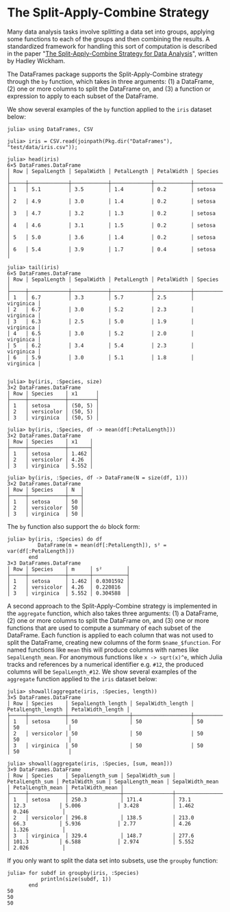 # The Split-Apply-Combine Strategy

Many data analysis tasks involve splitting a data set into groups, applying some functions to each of the groups and then combining the results. A standardized framework for handling this sort of computation is described in the paper "[The Split-Apply-Combine Strategy for Data Analysis](http://www.jstatsoft.org/v40/i01)", written by Hadley Wickham.

The DataFrames package supports the Split-Apply-Combine strategy through the `by` function, which takes in three arguments: (1) a DataFrame, (2) one or more columns to split the DataFrame on, and (3) a function or expression to apply to each subset of the DataFrame.

We show several examples of the `by` function applied to the `iris` dataset below:

```jldoctest sac
julia> using DataFrames, CSV

julia> iris = CSV.read(joinpath(Pkg.dir("DataFrames"), "test/data/iris.csv"));

julia> head(iris)
6×5 DataFrames.DataFrame
│ Row │ SepalLength │ SepalWidth │ PetalLength │ PetalWidth │ Species │
├─────┼─────────────┼────────────┼─────────────┼────────────┼─────────┤
│ 1   │ 5.1         │ 3.5        │ 1.4         │ 0.2        │ setosa  │
│ 2   │ 4.9         │ 3.0        │ 1.4         │ 0.2        │ setosa  │
│ 3   │ 4.7         │ 3.2        │ 1.3         │ 0.2        │ setosa  │
│ 4   │ 4.6         │ 3.1        │ 1.5         │ 0.2        │ setosa  │
│ 5   │ 5.0         │ 3.6        │ 1.4         │ 0.2        │ setosa  │
│ 6   │ 5.4         │ 3.9        │ 1.7         │ 0.4        │ setosa  │

julia> tail(iris)
6×5 DataFrames.DataFrame
│ Row │ SepalLength │ SepalWidth │ PetalLength │ PetalWidth │ Species   │
├─────┼─────────────┼────────────┼─────────────┼────────────┼───────────┤
│ 1   │ 6.7         │ 3.3        │ 5.7         │ 2.5        │ virginica │
│ 2   │ 6.7         │ 3.0        │ 5.2         │ 2.3        │ virginica │
│ 3   │ 6.3         │ 2.5        │ 5.0         │ 1.9        │ virginica │
│ 4   │ 6.5         │ 3.0        │ 5.2         │ 2.0        │ virginica │
│ 5   │ 6.2         │ 3.4        │ 5.4         │ 2.3        │ virginica │
│ 6   │ 5.9         │ 3.0        │ 5.1         │ 1.8        │ virginica │


julia> by(iris, :Species, size)
3×2 DataFrames.DataFrame
│ Row │ Species    │ x1      │
├─────┼────────────┼─────────┤
│ 1   │ setosa     │ (50, 5) │
│ 2   │ versicolor │ (50, 5) │
│ 3   │ virginica  │ (50, 5) │

julia> by(iris, :Species, df -> mean(df[:PetalLength]))
3×2 DataFrames.DataFrame
│ Row │ Species    │ x1    │
├─────┼────────────┼───────┤
│ 1   │ setosa     │ 1.462 │
│ 2   │ versicolor │ 4.26  │
│ 3   │ virginica  │ 5.552 │

julia> by(iris, :Species, df -> DataFrame(N = size(df, 1)))
3×2 DataFrames.DataFrame
│ Row │ Species    │ N  │
├─────┼────────────┼────┤
│ 1   │ setosa     │ 50 │
│ 2   │ versicolor │ 50 │
│ 3   │ virginica  │ 50 │

```

The `by` function also support the `do` block form:

```jldoctest sac
julia> by(iris, :Species) do df
          DataFrame(m = mean(df[:PetalLength]), s² = var(df[:PetalLength]))
       end
3×3 DataFrames.DataFrame
│ Row │ Species    │ m     │ s²        │
├─────┼────────────┼───────┼───────────┤
│ 1   │ setosa     │ 1.462 │ 0.0301592 │
│ 2   │ versicolor │ 4.26  │ 0.220816  │
│ 3   │ virginica  │ 5.552 │ 0.304588  │

```

A second approach to the Split-Apply-Combine strategy is implemented in the `aggregate` function, which also takes three arguments: (1) a DataFrame, (2) one or more columns to split the DataFrame on, and (3) one or more functions that are used to compute a summary of each subset of the DataFrame. Each function is applied to each column that was not used to split the DataFrame, creating new columns of the form `$name_$function`. For named functions like `mean` this will produce columns with names like `SepalLength_mean`. For anonymous functions like `x -> sqrt(x)^e`, which Julia tracks and references by a numerical identifier e.g. `#12`, the produced columns will be `SepalLength_#12`. We show several examples of the `aggregate` function applied to the `iris` dataset below:

```jldoctest sac
julia> showall(aggregate(iris, :Species, length))
3×5 DataFrames.DataFrame
│ Row │ Species    │ SepalLength_length │ SepalWidth_length │ PetalLength_length │ PetalWidth_length │
├─────┼────────────┼────────────────────┼───────────────────┼────────────────────┼───────────────────┤
│ 1   │ setosa     │ 50                 │ 50                │ 50                 │ 50                │
│ 2   │ versicolor │ 50                 │ 50                │ 50                 │ 50                │
│ 3   │ virginica  │ 50                 │ 50                │ 50                 │ 50                │

julia> showall(aggregate(iris, :Species, [sum, mean]))
3×9 DataFrames.DataFrame
│ Row │ Species    │ SepalLength_sum │ SepalWidth_sum │ PetalLength_sum │ PetalWidth_sum │ SepalLength_mean │ SepalWidth_mean │ PetalLength_mean │ PetalWidth_mean │
├─────┼────────────┼─────────────────┼────────────────┼─────────────────┼────────────────┼──────────────────┼─────────────────┼──────────────────┼─────────────────┤
│ 1   │ setosa     │ 250.3           │ 171.4          │ 73.1            │ 12.3           │ 5.006            │ 3.428           │ 1.462            │ 0.246           │
│ 2   │ versicolor │ 296.8           │ 138.5          │ 213.0           │ 66.3           │ 5.936            │ 2.77            │ 4.26             │ 1.326           │
│ 3   │ virginica  │ 329.4           │ 148.7          │ 277.6           │ 101.3          │ 6.588            │ 2.974           │ 5.552            │ 2.026           │

```

If you only want to split the data set into subsets, use the `groupby` function:

```jldoctest sac
julia> for subdf in groupby(iris, :Species)
           println(size(subdf, 1))
       end
50
50
50

```
